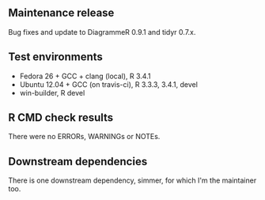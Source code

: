 ## Maintenance release

Bug fixes and update to DiagrammeR 0.9.1 and tidyr 0.7.x.

## Test environments

* Fedora 26 + GCC + clang (local), R 3.4.1
* Ubuntu 12.04 + GCC (on travis-ci), R 3.3.3, 3.4.1, devel
* win-builder, R devel

## R CMD check results

There were no ERRORs, WARNINGs or NOTEs.

## Downstream dependencies

There is one downstream dependency, simmer, for which I'm the maintainer too.
